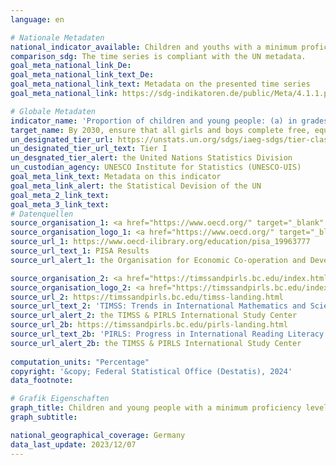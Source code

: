 ```yaml
---
language: en    

# Nationale Metadaten    
national_indicator_available: Children and youths with a minimum proficiency in reading or mathematics    
comparison_sdg: The time series is compliant with the UN metadata.    
goal_meta_national_link_De: 
goal_meta_national_link_text_De: 
goal_meta_national_link_text: Metadata on the presented time series
goal_meta_national_link: https://sdg-indikatoren.de/public/Meta/4.1.1.pdf    

# Globale Metadaten    
indicator_name: 'Proportion of children and young people: (a) in grades 2/3; (b) at the end of primary; and (c) at the end of lower secondary achieving at least a minimum proficiency level in (i) reading and (ii) mathematics, by sex'    
target_name: By 2030, ensure that all girls and boys complete free, equitable and quality primary and secondary education leading to relevant and effective learning outcomes    
un_designated_tier_url: https://unstats.un.org/sdgs/iaeg-sdgs/tier-classification/    
un_designated_tier_url_text: Tier I    
un_desgnated_tier_alert: the United Nations Statistics Division    
un_custodian_agency: UNESCO Institute for Statistics (UNESCO-UIS)    
goal_meta_link_text: Metadata on this indicator    
goal_meta_link_alert: the Statistical Devision of the UN    
goal_meta_2_link_text:     
goal_meta_3_link_text:         
# Datenquellen
source_organisation_1: <a href="https://www.oecd.org/" target="_blank" onclick="return confirm_alert('the Organisation for Economic Co-operation and Development','En');"> Organisation for Economic Co-operation and Development (OECD) </a>
source_organisation_logo_1: <a href="https://www.oecd.org/" target="_blank" onclick="return confirm_alert('the Organisation for Economic Co-operation and Development','En');"><img src="https://sdg-indikatoren.de/public/OrgImgEn/oecd.png" alt="Logo oecd" style="height:60px; width:148px"/></a>
source_url_1: https://www.oecd-ilibrary.org/education/pisa_19963777
source_url_text_1: PISA Results
source_url_alert_1: the Organisation for Economic Co-operation and Development

source_organisation_2: <a href="https://timssandpirls.bc.edu/index.html" target="_blank" onclick="return confirm_alert('the TIMSS & PIRLS International Study Center','En');"> TIMSS & PIRLS International Study Center </a>
source_organisation_logo_2: <a href="https://timssandpirls.bc.edu/index.html" target="_blank" onclick="return confirm_alert('the TIMSS & PIRLS International Study Center','En');"><img src="https://sdg-indikatoren.de/public/OrgImgEn/tipi.png" alt="Logo tipi" style="height:60px; width:148px"/></a>
source_url_2: https://timssandpirls.bc.edu/timss-landing.html
source_url_text_2: 'TIMSS: Trends in International Mathematics and Science Study'
source_url_alert_2: the TIMSS & PIRLS International Study Center
source_url_2b: https://timssandpirls.bc.edu/pirls-landing.html
source_url_text_2b: 'PIRLS: Progress in International Reading Literacy Study'
source_url_alert_2b: the TIMSS & PIRLS International Study Center
    
computation_units: "Percentage"    
copyright: '&copy; Federal Statistical Office (Destatis), 2024'    
data_footnote:     

# Grafik Eigenschaften    
graph_title: Children and young people with a minimum proficiency level in reading and mathematics
graph_subtitle:     

national_geographical_coverage: Germany    
data_last_update: 2023/12/07    
---
```


<span></span>